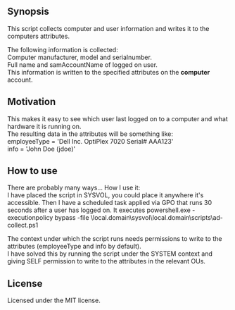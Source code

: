## Synopsis
This script collects computer and user information and writes it to the computers attributes.<br>

The following information is collected:<br>
Computer manufacturer, model and serialnumber.<br>
Full name and samAccountName of logged on user.<br>
This information is written to the specified attributes on the <b>computer</b> account.<br>

## Motivation

This makes it easy to see which user last logged on to a computer and what hardware it is running on.<br>
The resulting data in the attributes will be something like:<br>
employeeType = 'Dell Inc. OptiPlex 7020 Serial# AAA123'<br>
info = 'John Doe (jdoe)'<br>

## How to use

There are probably many ways... How I use it:<br>
I have placed the script in SYSVOL, you could place it anywhere it's accessible. Then I have a scheduled task applied via GPO that runs 30 seconds after a user has logged on.
It executes powershell.exe -executionpolicy bypass -file \\local.domain\sysvol\local.domain\scripts\ad-collect.ps1<br>

The context under which the script runs needs permissions to write to the attributes (employeeType and info by default).<br>
I have solved this by running the script under the SYSTEM context and giving SELF permission to write to the attributes in the relevant OUs.

## License

Licensed under the MIT license.
